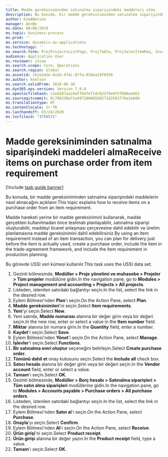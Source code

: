 ```yaml
---
title: Madde gereksiniminden satınalma siparişindeki maddeleri alma
description: Bu konuda, bir madde gereksiniminden satınalma siparişindeki maddelerin nasıl alınacağını açıklanır.
author: KimANelson
manager: AnnBe
ms.date: 08/06/2019
ms.topic: business-process
ms.prod: ''
ms.service: dynamics-ax-applications
ms.technology: ''
ms.search.form: ProjProjectsListPage, ProjTable, ProjSalesItemReq, InventItemIdLookupSimple, PurchCreateFromSalesOrder, VendAccountItemLookup, PurchTable, PurchEditLines
audience: Application User
ms.reviewer: josaw
ms.search.scope: Core, Operations
ms.search.region: Global
ms.assetid: c61e3a5e-da3d-4f4c-87fa-03dea19f6936
ms.author: knelson
ms.search.validFrom: 2016-06-30
ms.dyn365.ops.version: Version 7.0.0
ms.openlocfilehash: c5ed287aa24aff647ef1dc625f9e9f5f086ee662
ms.sourcegitcommit: 8c786230ef2a497280885b827162561776e2eb00
ms.translationtype: HT
ms.contentlocale: tr-TR
ms.lasthandoff: 03/24/2020
ms.locfileid: "3756571"
---
```

# <a name="receive-items-on-purchase-order-from-item-requirement"></a><span data-ttu-id="8169f-103">Madde gereksiniminden satınalma siparişindeki maddeleri alma</span><span class="sxs-lookup"><span data-stu-id="8169f-103">Receive items on purchase order from item requirement</span></span>

[!include [task guide banner](../../includes/task-guide-banner.md)]

<span data-ttu-id="8169f-104">Bu konuda, bir madde gereksiniminden satınalma siparişindeki maddelerin nasıl alınacağını açıklanır.</span><span class="sxs-lookup"><span data-stu-id="8169f-104">This topic explains how to receive items on a purchase order from an item requirement.</span></span>

<span data-ttu-id="8169f-105">Madde hareketi yerine bir madde gereksinimini kullanarak, madde gerçekten kullanılmadan önce teslimatı planlayabilir, satınalma siparişi oluşturabilir, maddeyi ticaret anlaşması çerçevesine dahil edebilir ve üretim planlamasına madde gereksinimini dahil edebilirsiniz.</span><span class="sxs-lookup"><span data-stu-id="8169f-105">By using an item requirement instead of an item transaction, you can plan for delivery just before the item is actually used, create a purchase order, include the item in the trade-agreement framework, and include the item requirement in production planning.</span></span> 

<span data-ttu-id="8169f-106">Bu görevde USSI veri kümesi kullanılır.</span><span class="sxs-lookup"><span data-stu-id="8169f-106">This task uses the USSI data set.</span></span>

1. <span data-ttu-id="8169f-107">Gezinti bölmesinde, **Modüller > Proje yönetimi ve muhasebe > Projeler > Tüm projeler** modülüne gidin.</span><span class="sxs-lookup"><span data-stu-id="8169f-107">In the navigation pane, go to **Modules > Project management and accounting > Projects > All projects**.</span></span>
2. <span data-ttu-id="8169f-108">Listeden, istenilen satırdaki bağlantıyı seçin.</span><span class="sxs-lookup"><span data-stu-id="8169f-108">In the list, select the link in the desired row.</span></span>
3. <span data-ttu-id="8169f-109">Eylem Bölmesi'nden **Plan**'ı seçin.</span><span class="sxs-lookup"><span data-stu-id="8169f-109">On the Action Pane, select **Plan**.</span></span>
4. <span data-ttu-id="8169f-110">**Madde gereksinimleri**'ni seçin.</span><span class="sxs-lookup"><span data-stu-id="8169f-110">Select **Item requirements**.</span></span>
5. <span data-ttu-id="8169f-111">**Yeni**'yi seçin.</span><span class="sxs-lookup"><span data-stu-id="8169f-111">Select **New**.</span></span>
6. <span data-ttu-id="8169f-112">Yeni satırda, **Madde numarası** alanına bir değer girin veya bir değeri seçin.</span><span class="sxs-lookup"><span data-stu-id="8169f-112">In the new row, enter or select a value in the **Item number** field.</span></span>
7. <span data-ttu-id="8169f-113">**Miktar** alanına bir numara girin.</span><span class="sxs-lookup"><span data-stu-id="8169f-113">In the **Quantity** field, enter a number.</span></span>
8. <span data-ttu-id="8169f-114">**Kaydet**'i seçin.</span><span class="sxs-lookup"><span data-stu-id="8169f-114">Select **Save**.</span></span>
9. <span data-ttu-id="8169f-115">Eylem Bölmesi'nden **Yönet**'i seçin.</span><span class="sxs-lookup"><span data-stu-id="8169f-115">On the Action Pane, select **Manage**.</span></span>
10. <span data-ttu-id="8169f-116">**İşlevler**'i seçin.</span><span class="sxs-lookup"><span data-stu-id="8169f-116">Select **Functions**.</span></span>
11. <span data-ttu-id="8169f-117">**Bir satınalma emri oluştur** seçeneğini belirleyin.</span><span class="sxs-lookup"><span data-stu-id="8169f-117">Select **Create purchase order**.</span></span>
12. <span data-ttu-id="8169f-118">**Tümünü dahil et** onay kutusunu seçin.</span><span class="sxs-lookup"><span data-stu-id="8169f-118">Select the **Include all** check box.</span></span>
13. <span data-ttu-id="8169f-119">**Satıcı hesabı** alanına bir değer girin veya bir değeri seçin.</span><span class="sxs-lookup"><span data-stu-id="8169f-119">In the **Vendor account** field, enter or select a value.</span></span>
14. <span data-ttu-id="8169f-120">**Tamam**'ı seçin.</span><span class="sxs-lookup"><span data-stu-id="8169f-120">Select **OK**.</span></span>
15. <span data-ttu-id="8169f-121">Gezinti bölmesinde, **Modüller > Borç hesabı > Satınalma siparişleri > Tüm satın alma siparişleri** modüllerine gidin.</span><span class="sxs-lookup"><span data-stu-id="8169f-121">In the navigation pane, go to **Modules > Accounts payable > Purchase orders > All purchase orders**.</span></span>
16. <span data-ttu-id="8169f-122">Listeden, istenilen satırdaki bağlantıyı seçin.</span><span class="sxs-lookup"><span data-stu-id="8169f-122">In the list, select the link in the desired row.</span></span>
17. <span data-ttu-id="8169f-123">Eylem Bölmesi'nden **Satın al**'ı seçin.</span><span class="sxs-lookup"><span data-stu-id="8169f-123">On the Action Pane, select **Purchase**.</span></span>
18. <span data-ttu-id="8169f-124">**Onayla**'yı seçin.</span><span class="sxs-lookup"><span data-stu-id="8169f-124">Select **Confirm**.</span></span>
19. <span data-ttu-id="8169f-125">Eylem Bölmesi'nden **Al**'ı seçin.</span><span class="sxs-lookup"><span data-stu-id="8169f-125">On the Action Pane, select **Receive**.</span></span>
20. <span data-ttu-id="8169f-126">**Ürün girişi**'ni seçin.</span><span class="sxs-lookup"><span data-stu-id="8169f-126">Select **Product receipt**.</span></span>
21. <span data-ttu-id="8169f-127">**Ürün girişi** alanına bir değer yazın.</span><span class="sxs-lookup"><span data-stu-id="8169f-127">In the **Product receipt** field, type a value.</span></span>
22. <span data-ttu-id="8169f-128">**Tamam**'ı seçin.</span><span class="sxs-lookup"><span data-stu-id="8169f-128">Select **OK**.</span></span>

